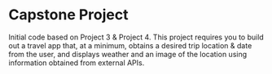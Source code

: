 # Capstone Project

Initial code based on Project 3 & Project 4. This project requires you to build out a travel app that, at a minimum, obtains a desired trip location & date from the user, and displays weather and an image of the location using information obtained from external APIs.

